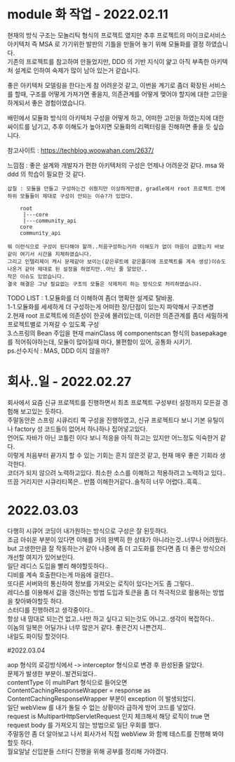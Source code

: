 # module 화 작업 - 2022.02.11

현재의 방식 구조는 모놀리틱 형식의 프로젝트 였지만 추후 프로젝트의 마이크로서비스 아키텍처 즉 MSA 로 가기위한 발판의 기틀을 만들어 놓기 위해 모듈화를 결정 하였습니다.  
기존의 프로젝트를 참고하여 만들었지만, DDD 의 기반 지식이 얉고 아직 부족한 아키텍처 설계로 인하여 숙제가 많이 남아 있는거 같습니다.


좋은 아키텍처 모델링을 한다는게 참 어려운것 같고, 이번을 계기로 좀더 확장된 서비스를 할때, 구조를 어떻게 가져가면 좋을지, 의존관계를 어떻게 맺어야 할지에 대한 고민을 하게되서 좋은 경험이였습니다.

배민에서 모듈화 방식의 아키텍처 구성을 어떻게 하고, 어떠한 고민을 하였는지에 대한 싸이트를 남기고, 추후 이해도가 높아지면 모듈화의 리펙터링을 진해하면 좋을 듯 싶습니다.

참고사이트 : https://techblog.woowahan.com/2637/

느낌점 : 좋은 설계와 개발자가 편한 아키텍처의 구성은 언제나 어려운것 같다.  msa 와 ddd 의 학습이 필요한 것 같다.

~~~
삽질 : 모듈을 만들고 구성하는건 쉬웠지만 이상하게만큼, gradle에서 root 프로젝트 안에 하위 모듈들이 제대로 구성이 안되는 이슈?가 있었다.

    root  
     |---core  
     |---community_api  
    core  
    community_api  
    
뭐 이런식으로 구성이 된다해야 할까..처음구성하는거라 이해도가 없이 마음이 급했는지 바보같이 여기서 시간을 지체하였습니다.  
그리고 인텔리제이 캐시 문제같아 보이는(같은루트에 같은폴더에 프로젝트를 계속 생성)이슈도 나온거 같아 제대로 된 설정을 하였지만..아닌 줄 알았던..  
작은 이슈도 있었습니다.  
결국 해결은 그냥 필요없는 구조의 모듈은 삭제처리 하는 방식으로 처리하였습니다.
~~~
TODO LIST :
1.모듈화를 더 이해하여 좀더 명확한 설계로 탈바꿈.  
1-1.모듈화를 세세하게 더 구성하는게 어떠한 장/단점이 있는지 파악해서 구조변경  
2.현재 root 프로젝트에 의존성이 한곳에 몰려있는데, 이러한 의존관계를 좀더 세밀하게 프로젝트별로 가져갈 수 있도록 구성  
3.스프링의 Bean 주입을 현재 mainClass 에 componentscan 형식의 basepakage 를 적어줘야하는데, 모듈이 많아질때 마다, 불편함이 있어, 공통화 시키기.  
ps.선수지식 : MAS, DDD 이지 않을까?

# 회사..일 - 2022.02.27

회사에서 요즘 신규 프로젝트를 진행하면서 최초 프로젝트 구성부터 설정까지 모든걸 경험해 보고있는 듯하다.  
주말동안은 스프링 시큐리티 쪽 구성을 진행하였고, 신규 프로젝트다 보니
기본 유틸이나 factory 성 코드들이 없어서 하나하나 집어넣고있다.  
언어도 자바가 아닌 코틀린 이다 보니 적응을 아직 하고는 있지만 어느정도 익숙한거 같다.  
이렇게 처음부터 끝가지 할 수 있는 기회는 흔치 않은것 같고, 현재 매우 좋은 기회라 생각한다.  
코더가 되지 않으려 노력하고있다. 최소한 소스를 이해하고 적용하려고 노력하고 있다..  
뜨끔 거리지만 시큐리티쪽은.. 반쯤 이해한거같다..솔직히 너무 어렵다..흑흑..

# 2022.03.03

다행히 시큐어 코딩이 내가원하는 방식으로 구성은 잘 된듯하다.  
조금 아쉬운 부분이 있다면 이해를 거의 완벽히 한 상태가 아니라는것..너무나 어려웠다.  
but 고생한만큼 잘 작동하는거 같아 나중에 좀 더 고도화를 한다면 좀 더 좋은 방식으러 개선할 여지가 있어보인다.  
일단 레디스 도입을 빨리 해야할듯하다..  
디비를 계속 호출한다는게 마음에 걸린다..  
또다른 서버와의 통신하여 정보를 가져오는 로직이 있다는거도 좀 그렇다..  
레디스를 이용해서 값을 갱신하는 방법 도입과 토큰을 좀 더 적극적으로 활용하는 방법을 찾아봐야할듯 하다.  
스터디를 진행하려고 생각중이다..  
항상 내 맘대로 되는건 없고..나만 하고 싶다고 되는것도 어니고..생각이 복잡하다..  
이놈의 일복은 어딜가나 너무 많은거 같다.  좋은건지 나쁜건지..  
내일도 화이팅 할것이다.

#2022.03.04

aop 형식의 로깅방식에서 -> interceptor 형식으로 변경 후 완성된줄 알았다.  
문제가 발생한 부분이..발견되었다..  
contentType 이 multiPart 형식으로 들어오면 ContentCachingResponseWrapper = response as ContentCachingResponseWrapper 부분이 exception 이 발생되었디.  
일단 webView 를 내가 돌릴 수 없는 상황이라 급하게 방어 코드를 넣었다.  
request is MultipartHttpServletRequest 인지 체크해서 해당 로직이 true 면 request body 를 가져오지 않는 방법으로 일단 우회를 했다.  
주말동안 좀 더 알아보고 나서 회사가서 직접 webView 와 함께 테스트를 진행해 봐야할듯 하다.  
월요일날 신입분들 스터디 진행을 위해 공부를 정리해 가야겠다.

